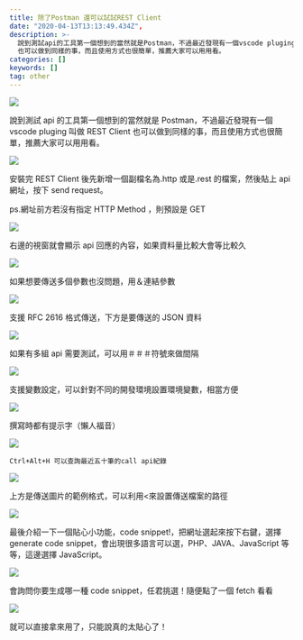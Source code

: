 ```yaml
---
title: 除了Postman 還可以試試REST Client
date: "2020-04-13T13:13:49.434Z",
description: >-
  說到測試api的工具第一個想到的當然就是Postman，不過最近發現有一個vscode pluging叫做REST Client
  也可以做到同樣的事，而且使用方式也很簡單，推薦大家可以用用看。
categories: []
keywords: []
tag: other
---
```


![](/img/1__5xVuIhXyPMc__KirWlOMi1w.jpeg)

說到測試 api 的工具第一個想到的當然就是 Postman，不過最近發現有一個 vscode pluging 叫做 REST Client 也可以做到同樣的事，而且使用方式也很簡單，推薦大家可以用用看。

![](/img/1__Yp9mGB1OnzNGwqWx5WKGGQ.jpeg)

安裝完 REST Client 後先新增一個副檔名為.http 或是.rest 的檔案，然後貼上 api 網址，按下 send request。

ps.網址前方若沒有指定 HTTP Method ，則預設是 GET

![](/img/1__8AXWFrgsexsASLoiKZv2sA.jpeg)

右邊的視窗就會顯示 api 回應的內容，如果資料量比較大會等比較久

![](/img/1__qj74ttWQgF41biGa1s__MIQ.jpeg)

如果想要傳送多個參數也沒問題，用＆連結參數

![](/img/1__FpCxPMbAE1d0C2DhWe7Icg.jpeg)

支援 RFC 2616 格式傳送，下方是要傳送的 JSON 資料

![](/img/1__jc4__EeVRx0tlkOoo2Kp1iw.jpeg)

如果有多組 api 需要測試，可以用＃＃＃符號來做間隔

![](/img/1__apY3uOvRTUylsjyB2saNQg.jpeg)

支援變數設定，可以針對不同的開發環境設置環境變數，相當方便

![](/img/1__oZh5WWyTlLwOd52hUATWdg.jpeg)

撰寫時都有提示字（懶人福音）

![](/img/1__VMolZWvqmol7vENTzER7NQ.jpeg)

`Ctrl+Alt+H 可以查詢最近五十筆的call api紀錄`

![](/img/1__x6Q1xNYKK5tzlTy6OAFTcw.jpeg)

上方是傳送圖片的範例格式，可以利用<來設置傳送檔案的路徑

![](/img/1__yC9I1YX0towR3brRVXXT1Q.jpeg)

最後介紹一下一個貼心小功能，code snippet!，把網址選起來按下右鍵，選擇 generate code snippet，會出現很多語言可以選，PHP、JAVA、JavaScript 等等，這邊選擇 JavaScript。

![](/img/1__uXDiyd1iScS6B__7E3GwlUA.jpeg)

會詢問你要生成哪一種 code snippet，任君挑選！隨便點了一個 fetch 看看

![](/img/1__4yvRMfKfjzBywLoi5LDMfQ.jpeg)

就可以直接拿來用了，只能說真的太貼心了！

